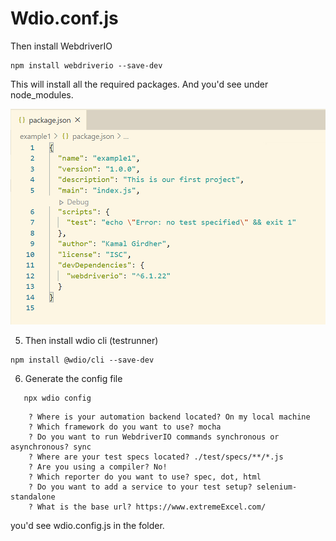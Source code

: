 # Wdio.conf.js 

Then install WebdriverIO

```
npm install webdriverio --save-dev
```
This will install all the required packages. And you'd see under node_modules.

![Porject.json](/../images/project_json_after_npm_install_webdriverio.png)

5.  Then install wdio cli (testrunner)
```
npm install @wdio/cli --save-dev
```
      
6. Generate the config file
   
```
   npx wdio config
```
   
```
	? Where is your automation backend located? On my local machine
	? Which framework do you want to use? mocha
	? Do you want to run WebdriverIO commands synchronous or asynchronous? sync
	? Where are your test specs located? ./test/specs/**/*.js
	? Are you using a compiler? No!
	? Which reporter do you want to use? spec, dot, html
	? Do you want to add a service to your test setup? selenium-standalone
	? What is the base url? https://www.extremeExcel.com/
```
   
   you'd see wdio.config.js in the folder.